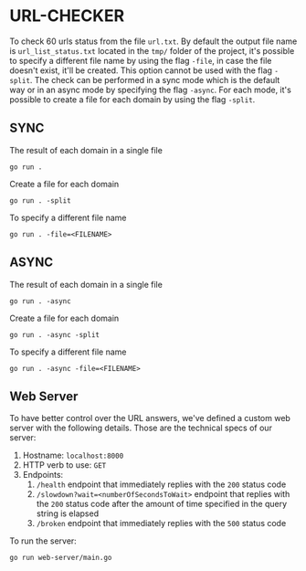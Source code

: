 # URL-CHECKER

To check 60 urls status from the file `url.txt`.
By default the output file name is `url_list_status.txt` located in the `tmp/` folder of the project, it's possible to specify a different file name by using the flag `-file`, in case the file doesn't exist, it'll be created. This option cannot be used with the flag `-split`.
The check can be performed in a sync mode which is the default way or in an async mode by specifying the flag `-async`.
For each mode, it's possible to create a file for each domain by using the flag `-split`.

## SYNC

The result of each domain in a single file

```
go run .
```

Create a file for each domain

```
go run . -split
```

To specify a different file name

```
go run . -file=<FILENAME>
```

## ASYNC

The result of each domain in a single file

```
go run . -async
```

Create a file for each domain

```
go run . -async -split
```

To specify a different file name

```
go run . -async -file=<FILENAME>
```

## Web Server

To have better control over the URL answers, we've defined a custom web server with the following details. Those are the technical specs of our server:

1. Hostname: `localhost:8000`
1. HTTP verb to use: `GET`
1. Endpoints:
   1. `/health` endpoint that immediately replies with the `200` status code
   1. `/slowdown?wait=<numberOfSecondsToWait>` endpoint that replies with the `200` status code after the amount of time specified in the query string is elapsed
   1. `/broken` endpoint that immediately replies with the `500` status code

To run the server:

```
go run web-server/main.go
```
